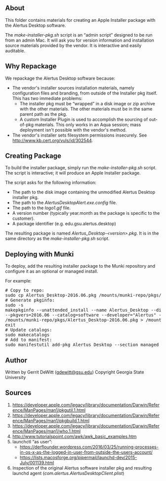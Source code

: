 About
----------
This folder contains materials for creating an Apple Installer package with the Alertus Desktop software.

The _make-installer-pkg.sh_ script is an “admin script” designed to be run from an admin Mac.  It will ask you for version information and installation source materials provided by the vendor.  It is interactive and easily auditable.

Why Repackage
----------
We repackage the Alertus Desktop software because:
   * The vendor's installer sources installation materials, namely configuration files and branding, from outside of the Installer pkg itself.  This has two immediate problems:
      * The installer pkg must be “wrapped” in a disk image or zip archive with the other materials.  The other materials must be in the same parent path as the pkg.
      * A custom Installer Plugin is used to accomplish the sourcing of out-of-pkg materials.  This only works in an Aqua session; mass deployment isn't possible with the vendor's method.
   * The vendor's installer sets filesystem permissions insecurely. See http://www.kb.cert.org/vuls/id/302544.

Creating Package
----------
To build the installer package, simply run the _make-installer-pkg.sh_ script.  The script is interactive; it will produce an Apple Installer package.

The script asks for the following information:
   * The path to the disk image containing the unmodified Alertus Desktop installer pkg.
   * The path to the _AlertusDesktopAlert.exe.config_ file.
   * The path to the _logo1.gif_ file.
   * A version number (typically year.month as the package is specific to the customer).
   * A package identifier (e.g. edu.gsu.alertus.desktop)

The resulting package is named _Alertus_Desktop-&lt;version&gt;.pkg_.  It is in the same directory as the _make-installer-pkg.sh_ script.

Deploying with Munki
----------
To deploy, add the resulting installer package to the Munki repository and configure it as an optional or managed install.

For example:
<pre>
# Copy to repo:
sudo cp Alertus_Desktop-2016.06.pkg /mounts/munki-repo/pkgs/
# Generate pkginfo:
sudo -s
makepkginfo --unattended_install --name Alertus_Desktop --displayname="Alertus Desktop" \
--pkgvers=2016.06 --catalog=software --developer="Alertus" --category="Alertus" \
/mounts/munki-repo/pkgs/Alertus_Desktop-2016.06.pkg > /mounts/munki-repo/pkgsinfo/Alertus_Desktop-2016.06
exit
# Update catalogs:
sudo makecatalogs
# Add to manifest:
sudo manifestutil add-pkg Alertus_Desktop --section managed_installs --manifest some_manifest</pre>

Author
----------
Written by Gerrit DeWitt (gdewitt@gsu.edu)
Copyright Georgia State University

Sources
----------
1. https://developer.apple.com/legacy/library/documentation/Darwin/Reference/ManPages/man1/pkgutil.1.html
2. https://developer.apple.com/legacy/library/documentation/Darwin/Reference/ManPages/man1/pkgbuild.1.html
3. https://developer.apple.com/legacy/library/documentation/Darwin/Reference/ManPages/man1/who.1.html
4. http://www.tutorialspoint.com/awk/awk_basic_examples.htm
5. launchctl “as user”:
   * https://derflounder.wordpress.com/2016/03/25/running-processes-in-os-x-as-the-logged-in-user-from-outside-the-users-account/
   * https://lists.macosforge.org/pipermail/launchd-dev/2015-July/001139.html
6. Inspection of the original Alertus software installer pkg and resulting launchd agent (_com.alertus.AlertusDesktopClient.plist_)
